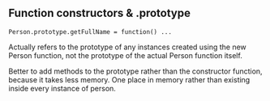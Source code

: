## Function constructors & .prototype

`Person.prototype.getFullName = function() ...`

Actually refers to the prototype of any instances created using the new Person function, not the prototype of the actual Person function itself.

Better to add methods to the prototype rather than the constructor function, because it takes less memory. One place in memory rather than existing inside every instance of person.